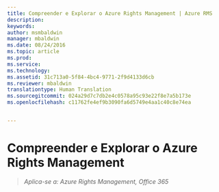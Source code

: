 ```yaml
---
title: Compreender e Explorar o Azure Rights Management | Azure RMS
description: 
keywords: 
author: msmbaldwin
manager: mbaldwin
ms.date: 08/24/2016
ms.topic: article
ms.prod: 
ms.service: 
ms.technology: 
ms.assetid: 31c713a0-5f84-4bc4-9771-2f9d4133d6cb
ms.reviewer: mbaldwin
translationtype: Human Translation
ms.sourcegitcommit: 024a29d7c7db2e4c0578a95c93e22f8e7a5b173e
ms.openlocfilehash: c11762fe4ef9b3090fa6d5749e4aa1c40c8e74ea


---
```


# Compreender e Explorar o Azure Rights Management

>*Aplica-se a: Azure Rights Management, Office 365*




<!--HONumber=Aug16_HO4-->


